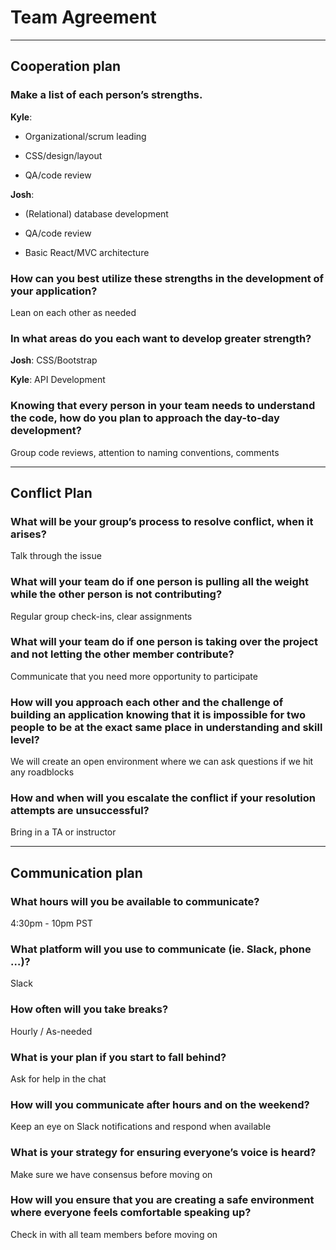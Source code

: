 
# Team Agreement

---
## Cooperation plan

### Make a list of each person’s strengths.

**Kyle**:

- Organizational/scrum leading

- CSS/design/layout

- QA/code review

**Josh**:

- (Relational) database development

- QA/code review

- Basic React/MVC architecture


### How can you best utilize these strengths in the development of your application?
Lean on each other as needed

### In what areas do you each want to develop greater strength?

**Josh**: CSS/Bootstrap

**Kyle**: API Development

### Knowing that every person in your team needs to understand the code, how do you plan to approach the day-to-day development?

Group code reviews, attention to naming conventions, comments

---
## Conflict Plan

### What will be your group’s process to resolve conflict, when it arises?

Talk through the issue

### What will your team do if one person is pulling all the weight while the other person is not contributing?

Regular group check-ins, clear assignments

### What will your team do if one person is taking over the project and not letting the other member contribute?

Communicate that you need more opportunity to participate

### How will you approach each other and the challenge of building an application knowing that it is impossible for two people to be at the exact same place in understanding and skill level?

We will create an open environment where we can ask questions if we hit any roadblocks

### How and when will you escalate the conflict if your resolution attempts are unsuccessful?

 Bring in a TA or instructor

---
## Communication plan

### What hours will you be available to communicate?
4:30pm - 10pm PST

### What platform will you use to communicate (ie. Slack, phone …)?
Slack

### How often will you take breaks?
Hourly / As-needed

### What is your plan if you start to fall behind?
Ask for help in the chat

### How will you communicate after hours and on the weekend?
Keep an eye on Slack notifications and respond when available

### What is your strategy for ensuring everyone’s voice is heard?

Make sure we have consensus before moving on

### How will you ensure that you are creating a safe environment where everyone feels comfortable speaking up?

Check in with all team members before moving on
